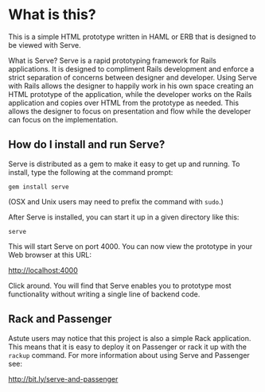 What is this?
=============

This is a simple HTML prototype written in HAML or ERB that is designed to be
viewed with Serve.

What is Serve? Serve is a rapid prototyping framework for Rails applications.
It is designed to compliment Rails development and enforce a strict separation
of concerns between designer and developer. Using Serve with Rails allows the
designer to happily work in his own space creating an HTML prototype of the
application, while the developer works on the Rails application and copies
over HTML from the prototype as needed. This allows the designer to focus on
presentation and flow while the developer can focus on the implementation.


How do I install and run Serve?
-------------------------------

Serve is distributed as a gem to make it easy to get up and running. To
install, type the following at the command prompt:

    gem install serve

(OSX and Unix users may need to prefix the command with `sudo`.)

After Serve is installed, you can start it up in a given directory like this:

    serve

This will start Serve on port 4000. You can now view the prototype in your
Web browser at this URL:

<http://localhost:4000>

Click around. You will find that Serve enables you to prototype most
functionality without writing a single line of backend code.


Rack and Passenger
------------------

Astute users may notice that this project is also a simple Rack application.
This means that it is easy to deploy it on Passenger or rack it up with the
`rackup` command. For more information about using Serve and Passenger see:

<http://bit.ly/serve-and-passenger>